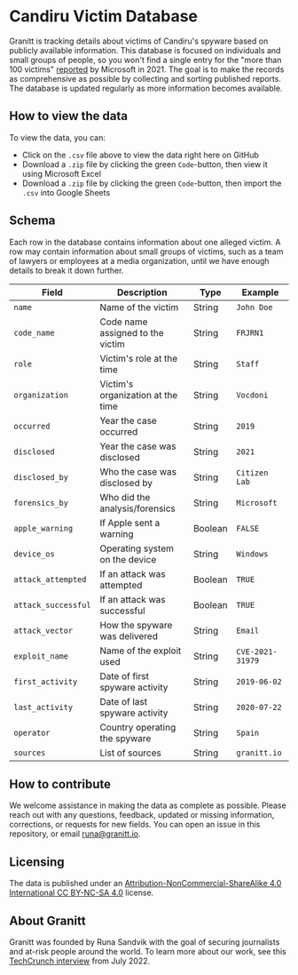 # Candiru Victim Database

Granitt is tracking details about victims of Candiru's spyware based on publicly available information. This database is focused on individuals and small groups of people, so you won't find a single entry for the "more than 100 victims" [reported](https://www.microsoft.com/en-us/security/blog/2021/07/15/protecting-customers-from-a-private-sector-offensive-actor-using-0-day-exploits-and-devilstongue-malware/) by Microsoft in 2021. The goal is to make the records as comprehensive as possible by collecting and sorting published reports. The database is updated regularly as more information becomes available.

## How to view the data

To view the data, you can:

* Click on the `.csv` file above to view the data right here on GitHub
* Download a `.zip` file by clicking the green `Code`-button, then view it using Microsoft Excel 
* Download a `.zip` file by clicking the green `Code`-button, then import the `.csv` into Google Sheets

## Schema

Each row in the database contains information about one alleged victim. A row may contain information about small groups of victims, such as a team of lawyers or employees at a media organization, until we have enough details to break it down further.

| **Field**           | Description                       | Type    | Example          |
| ------------------- | --------------------------------- | ------- | ---------------- |
| `name`              | Name of the victim                | String  | `John Doe`       |
| `code_name`         | Code name assigned to the victim  | String  | `FRJRN1`         |
| `role`              | Victim's role at the time         | String  | `Staff`          |
| `organization`      | Victim's organization at the time | String  | `Vocdoni`        |
| `occurred`          | Year the case occurred            | String  | `2019`           |
| `disclosed`         | Year the case was disclosed       | String  | `2021`           |
| `disclosed_by`      | Who the case was disclosed by     | String  | `Citizen Lab`    |
| `forensics_by`      | Who did the analysis/forensics    | String  | `Microsoft`      |
| `apple_warning`      | If Apple sent a warning    | Boolean | `FALSE` |
| `device_os`         | Operating system on the device    | String  | `Windows`        |
| `attack_attempted`  | If an attack was attempted        | Boolean | `TRUE`           |
| `attack_successful` | If an attack was successful       | Boolean | `TRUE`           |
| `attack_vector`     | How the spyware was delivered     | String  | `Email`          |
| `exploit_name`      | Name of the exploit used          | String  | `CVE-2021-31979` |
| `first_activity`    | Date of first spyware activity    | String  | `2019-06-02`     |
| `last_activity`     | Date of last spyware activity     | String  | `2020-07-22`     |
| `operator`          | Country operating the spyware     | String  | `Spain`          |
| `sources`           | List of sources                   | String  | `granitt.io`     |

## How to contribute

We welcome assistance in making the data as complete as possible. Please reach out with any questions, feedback, updated or missing information, corrections, or requests for new fields. You can open an issue in this repository, or email runa@granitt.io. 

## Licensing

The data is published under an [Attribution-NonCommercial-ShareAlike 4.0 International CC BY-NC-SA 4.0](https://creativecommons.org/licenses/by-nc-sa/4.0/) license.

## About Granitt

Granitt was founded by Runa Sandvik with the goal of securing journalists and at-risk people around the world. To learn more about our work, see this [TechCrunch interview](https://techcrunch.com/2022/07/15/granitt-journalist-security/) from July 2022.
